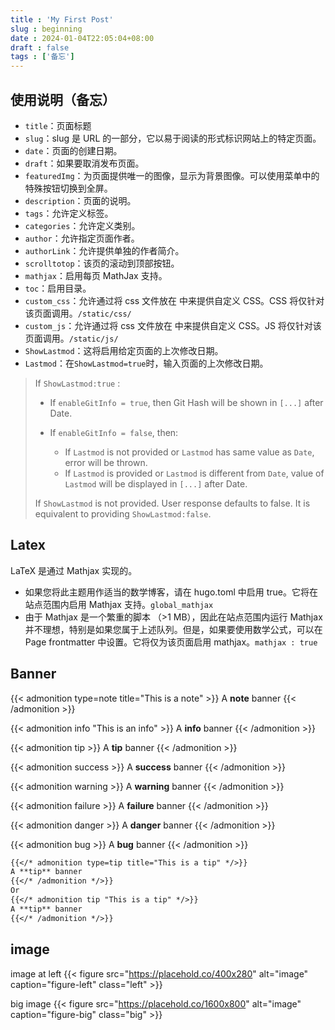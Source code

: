 ```yaml
---
title : 'My First Post'
slug : beginning
date : 2024-01-04T22:05:04+08:00
draft : false
tags : ['备忘']
---
```


## 使用说明（备忘）

- `title`：页面标题
- `slug`：slug 是 URL 的一部分，它以易于阅读的形式标识网站上的特定页面。
- `date`：页面的创建日期。
- `draft`：如果要取消发布页面。
- `featuredImg`：为页面提供唯一的图像，显示为背景图像。可以使用菜单中的特殊按钮切换到全屏。
- `description`：页面的说明。
- `tags`：允许定义标签。
- `categories`：允许定义类别。
- `author`：允许指定页面作者。
- `authorLink`：允许提供单独的作者简介。
- `scrolltotop`：该页的滚动到顶部按钮。
- `mathjax`：启用每页 MathJax 支持。
- `toc`：启用目录。
- `custom_css`：允许通过将 css 文件放在 中来提供自定义 CSS。CSS 将仅针对该页面调用。`/static/css/`
- `custom_js`：允许通过将 css 文件放在 中来提供自定义 CSS。JS 将仅针对该页面调用。`/static/js/`
- `ShowLastmod`：这将启用给定页面的上次修改日期。
- `Lastmod`：在`ShowLastmod=true`时，输入页面的上次修改日期。

> If `ShowLastmod:true` :
>
> - If `enableGitInfo = true`, then Git Hash will be shown in `[...]` after Date.
>
> - If `enableGitInfo = false`, then:
>
>   - If `Lastmod` is not provided or `Lastmod` has same value as `Date`, error will be thrown.
>   - If `Lastmod` is provided or `Lastmod` is different from `Date`, value of `Lastmod` will be displayed in `[...]` after Date.
>
> If `ShowLastmod` is not provided. User response defaults to false. It is equivalent to providing `ShowLastmod:false`.

## Latex

LaTeX 是通过 Mathjax 实现的。

- 如果您将此主题用作适当的数学博客，请在 hugo.toml 中启用 true。它将在站点范围内启用 Mathjax 支持。`global_mathjax`
- 由于 Mathjax 是一个繁重的脚本 （>1 MB），因此在站点范围内运行 Mathjax 并不理想，特别是如果您属于上述队列。但是，如果要使用数学公式，可以在 Page frontmatter 中设置。它将仅为该页面启用 mathjax。`mathjax : true`

## Banner

{{< admonition type=note title="This is a note" >}}
A **note** banner
{{< /admonition >}}

{{< admonition info "This is an info" >}}
A **info** banner
{{< /admonition >}}

{{< admonition tip >}}
A **tip** banner
{{< /admonition >}}

{{< admonition success >}}
A **success** banner
{{< /admonition >}}

{{< admonition warning >}}
A **warning** banner
{{< /admonition >}}

{{< admonition failure >}}
A **failure** banner
{{< /admonition >}}

{{< admonition danger >}}
A **danger** banner
{{< /admonition >}}

{{< admonition bug >}}
A **bug** banner
{{< /admonition >}}

```markdown
{{</* admonition type=tip title="This is a tip" */>}}
A **tip** banner
{{</* /admonition */>}}
Or
{{</* admonition tip "This is a tip" */>}}
A **tip** banner
{{</* /admonition */>}}
```

## image

image at left
{{< figure src="https://placehold.co/400x280" alt="image" caption="figure-left" class="left" >}}

big image
{{< figure src="https://placehold.co/1600x800" alt="image" caption="figure-big" class="big" >}}